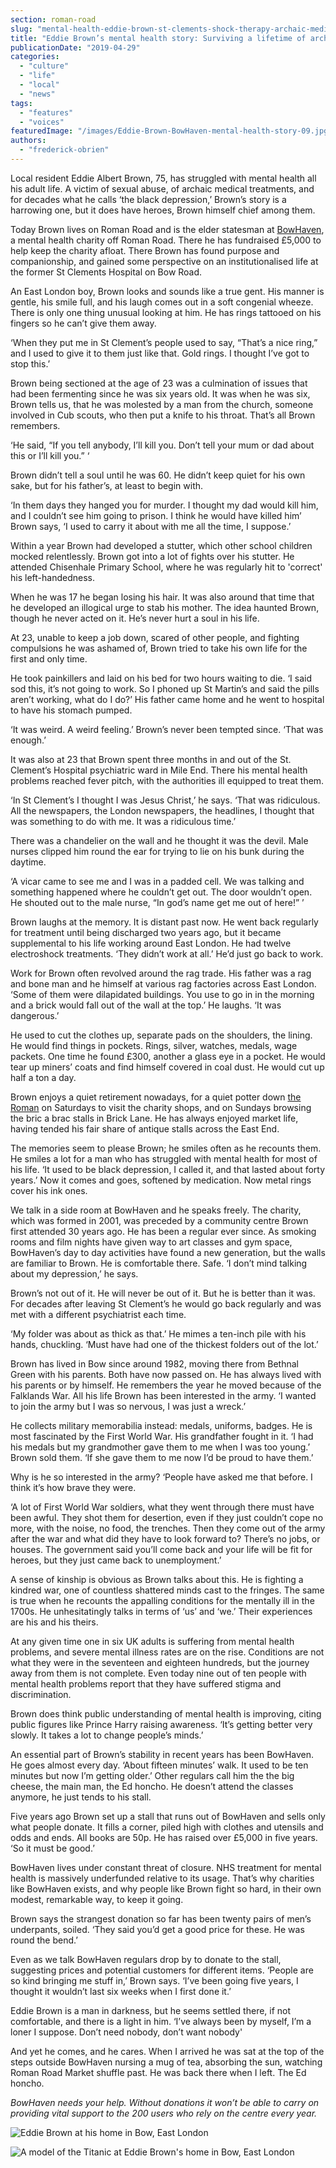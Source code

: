 ```yaml
---
section: roman-road
slug: "mental-health-eddie-brown-st-clements-shock-therapy-archaic-medical-treatments"
title: "Eddie Brown’s mental health story: Surviving a lifetime of archaic medical treatments"
publicationDate: "2019-04-29"
categories: 
  - "culture"
  - "life"
  - "local"
  - "news"
tags: 
  - "features"
  - "voices"
featuredImage: "/images/Eddie-Brown-BowHaven-mental-health-story-09.jpg"
authors: 
  - "frederick-obrien"
---
```


Local resident Eddie Albert Brown, 75, has struggled with mental health all his adult life. A victim of sexual abuse, of archaic medical treatments, and for decades what he calls ‘the black depression,’ Brown’s story is a harrowing one, but it does have heroes, Brown himself chief among them.  

Today Brown lives on Roman Road and is the elder statesman at [BowHaven](https://romanroadlondon.com/bow-haven-mental-health-charity-roman-road/), a mental health charity off Roman Road. There he has fundraised £5,000 to help keep the charity afloat. There Brown has found purpose and companionship, and gained some perspective on an institutionalised life at the former St Clements Hospital on Bow Road.  

An East London boy, Brown looks and sounds like a true gent. His manner is gentle, his smile full, and his laugh comes out in a soft congenial wheeze. There is only one thing unusual looking at him. He has rings tattooed on his fingers so he can’t give them away.  

‘When they put me in St Clement’s people used to say, “That’s a nice ring,” and I used to give it to them just like that. Gold rings. I thought I’ve got to stop this.’

Brown being sectioned at the age of 23 was a culmination of issues that had been fermenting since he was six years old. It was when he was six, Brown tells us, that he was molested by a man from the church, someone involved in Cub scouts, who then put a knife to his throat. That’s all Brown remembers.  

‘He said, “If you tell anybody, I’ll kill you. Don’t tell your mum or dad about this or I’ll kill you.” ‘  

Brown didn’t tell a soul until he was 60. He didn’t keep quiet for his own sake, but for his father’s, at least to begin with.  

‘In them days they hanged you for murder. I thought my dad would kill him, and I couldn’t see him going to prison. I think he would have killed him’ Brown says, ‘I used to carry it about with me all the time, I suppose.’  

Within a year Brown had developed a stutter, which other school children mocked relentlessly. Brown got into a lot of fights over his stutter. He attended Chisenhale Primary School, where he was regularly hit to 'correct' his left-handedness.

When he was 17 he began losing his hair. It was also around that time that he developed an illogical urge to stab his mother. The idea haunted Brown, though he never acted on it. He’s never hurt a soul in his life.  

At 23, unable to keep a job down, scared of other people, and fighting compulsions he was ashamed of, Brown tried to take his own life for the first and only time.  

He took painkillers and laid on his bed for two hours waiting to die. ‘I said sod this, it’s not going to work. So I phoned up St Martin’s and said the pills aren’t working, what do I do?’ His father came home and he went to hospital to have his stomach pumped.  

‘It was weird. A weird feeling.’ Brown’s never been tempted since. ‘That was enough.’  

It was also at 23 that Brown spent three months in and out of the St. Clement’s Hospital psychiatric ward in Mile End. There his mental health problems reached fever pitch, with the authorities ill equipped to treat them.  

‘In St Clement’s I thought I was Jesus Christ,’ he says. ‘That was ridiculous. All the newspapers, the London newspapers, the headlines, I thought that was something to do with me. It was a ridiculous time.’  

There was a chandelier on the wall and he thought it was the devil. Male nurses clipped him round the ear for trying to lie on his bunk during the daytime.  

‘A vicar came to see me and I was in a padded cell. We was talking and something happened where he couldn’t get out. The door wouldn’t open. He shouted out to the male nurse, “In god’s name get me out of here!” ’  

Brown laughs at the memory. It is distant past now. He went back regularly for treatment until being discharged two years ago, but it became supplemental to his life working around East London. He had twelve electroshock treatments. ‘They didn’t work at all.’ He’d just go back to work.  

Work for Brown often revolved around the rag trade. His father was a rag and bone man and he himself at various rag factories across East London. ‘Some of them were dilapidated buildings. You use to go in in the morning and a brick would fall out of the wall at the top.’ He laughs. ‘It was dangerous.’  

He used to cut the clothes up, separate pads on the shoulders, the lining. He would find things in pockets. Rings, silver, watches, medals, wage packets. One time he found £300, another a glass eye in a pocket. He would tear up miners’ coats and find himself covered in coal dust. He would cut up half a ton a day.  

Brown enjoys a quiet retirement nowadays, for a quiet potter down [the Roman](https://romanroadlondon.com/market/) on Saturdays to visit the charity shops, and on Sundays browsing the bric a brac stalls in Brick Lane. He has always enjoyed market life, having tended his fair share of antique stalls across the East End.  

The memories seem to please Brown; he smiles often as he recounts them. He smiles a lot for a man who has struggled with mental health for most of his life. ‘It used to be black depression, I called it, and that lasted about forty years.’ Now it comes and goes, softened by medication. Now metal rings cover his ink ones.  

We talk in a side room at BowHaven and he speaks freely. The charity, which was formed in 2001, was preceded by a community centre Brown first attended 30 years ago. He has been a regular ever since. As smoking rooms and film nights have given way to art classes and gym space, BowHaven’s day to day activities have found a new generation, but the walls are familiar to Brown. He is comfortable there. Safe. ‘I don’t mind talking about my depression,’ he says.  

Brown’s not out of it. He will never be out of it. But he is better than it was. For decades after leaving St Clement’s he would go back regularly and was met with a different psychiatrist each time.  

‘My folder was about as thick as that.’ He mimes a ten-inch pile with his hands, chuckling. ‘Must have had one of the thickest folders out of the lot.’  

Brown has lived in Bow since around 1982, moving there from Bethnal Green with his parents. Both have now passed on. He has always lived with his parents or by himself. He remembers the year he moved because of the Falklands War. All his life Brown has been interested in the army. ‘I wanted to join the army but I was so nervous, I was just a wreck.’  

He collects military memorabilia instead: medals, uniforms, badges. He is most fascinated by the First World War. His grandfather fought in it. ‘I had his medals but my grandmother gave them to me when I was too young.’ Brown sold them. ‘If she gave them to me now I’d be proud to have them.’  

Why is he so interested in the army? ‘People have asked me that before. I think it’s how brave they were.  

‘A lot of First World War soldiers, what they went through there must have been awful. They shot them for desertion, even if they just couldn’t cope no more, with the noise, no food, the trenches. Then they come out of the army after the war and what did they have to look forward to? There’s no jobs, or houses. The government said you’ll come back and your life will be fit for heroes, but they just came back to unemployment.’  

A sense of kinship is obvious as Brown talks about this. He is fighting a kindred war, one of countless shattered minds cast to the fringes. The same is true when he recounts the appalling conditions for the mentally ill in the 1700s. He unhesitatingly talks in terms of ‘us’ and ‘we.’ Their experiences are his and his theirs.  

At any given time one in six UK adults is suffering from mental health problems, and severe mental illness rates are on the rise. Conditions are not what they were in the seventeen and eighteen hundreds, but the journey away from them is not complete. Even today nine out of ten people with mental health problems report that they have suffered stigma and discrimination.  

Brown does think public understanding of mental health is improving, citing public figures like Prince Harry raising awareness. ‘It’s getting better very slowly. It takes a lot to change people’s minds.’  

An essential part of Brown’s stability in recent years has been BowHaven. He goes almost every day. ‘About fifteen minutes’ walk. It used to be ten minutes but now I’m getting older.’ Other regulars call him the the big cheese, the main man, the Ed honcho. He doesn’t attend the classes anymore, he just tends to his stall.  

Five years ago Brown set up a stall that runs out of BowHaven and sells only what people donate. It fills a corner, piled high with clothes and utensils and odds and ends. All books are 50p. He has raised over £5,000 in five years. ‘So it must be good.’  

BowHaven lives under constant threat of closure. NHS treatment for mental health is massively underfunded relative to its usage. That’s why charities like BowHaven exists, and why people like Brown fight so hard, in their own modest, remarkable way, to keep it going.  

Brown says the strangest donation so far has been twenty pairs of men’s underpants, soiled. ‘They said you’d get a good price for these. He was round the bend.’  

Even as we talk BowHaven regulars drop by to donate to the stall, suggesting prices and potential customers for different items. ‘People are so kind bringing me stuff in,’ Brown says. ‘I’ve been going five years, I thought it wouldn’t last six weeks when I first done it.’  

Eddie Brown is a man in darkness, but he seems settled there, if not comfortable, and there is a light in him. ‘I’ve always been by myself, I’m a loner I suppose. Don’t need nobody, don’t want nobody'  

And yet he comes, and he cares. When I arrived he was sat at the top of the steps outside BowHaven nursing a mug of tea, absorbing the sun, watching Roman Road Market shuffle past. He was back there when I left. The Ed honcho.

_BowHaven needs your help. Without donations it won’t be able to carry on providing vital support to the 200 users who rely on the centre every year._

![Eddie Brown at his home in Bow, East London](/images/Eddie-Brown-BowHaven-mental-health-story-05-1024x683.jpg)

![A model of the Titanic at Eddie Brown's home in Bow, East London](/images/Eddie-Brown-BowHaven-mental-health-story-01-1024x683.jpg)
